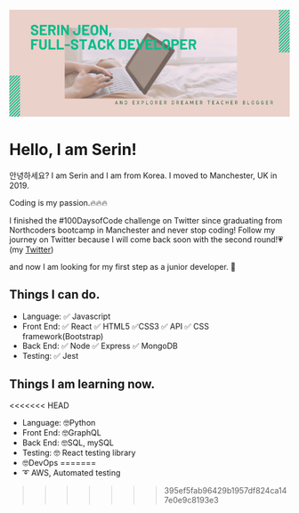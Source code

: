 [![Header](./img/serin-cover.png)](https://serin-jeon.herokuapp.com/)

<!--START_SECTION:waka-->
<!--END_SECTION:waka-->

# Hello, I am Serin!

안녕하세요? I am Serin and I am from Korea.
I moved to Manchester, UK in 2019.

Coding is my passion.🔥🔥🔥

I finished the #100DaysofCode challenge on Twitter since graduating from Northcoders bootcamp in Manchester and never stop coding! Follow my journey on Twitter because I will come back soon with the second round!💗 (my [Twitter](https://twitter.com/SerinJeon))

and now I am looking for my first step as a junior developer. 💫

## Things I can do.

- Language: ✅ Javascript
- Front End: ✅ React ✅ HTML5 ✅CSS3 ✅ API ✅ CSS framework(Bootstrap)
- Back End: ✅ Node ✅ Express ✅ MongoDB
- Testing: ✅ Jest

## Things I am learning now.

<<<<<<< HEAD
- Language: 🤓Python
- Front End: 🤓GraphQL
- Back End: 🤓SQL, mySQL
- Testing: 🤓 React testing library
- 🤓DevOps
=======
- ➰ AWS, Automated testing
>>>>>>> 395ef5fab96429b1957df824ca147e0e9c8193e3
